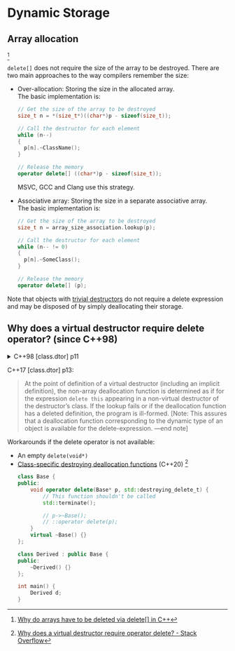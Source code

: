 # Dynamic Storage
## Array allocation
[^pvs]

`delete[]` does not require the size of the array to be destroyed. There are two main approaches to the way compilers remember the size:
- Over-allocation: Storing the size in the allocated array.  
  The basic implementation is:
  ```cpp
  // Get the size of the array to be destroyed
  size_t n = *(size_t*)((char*)p - sizeof(size_t));

  // Call the destructor for each element
  while (n--)
  {
    p[n].~ClassName();
  }

  // Release the memory
  operator delete[] ((char*)p - sizeof(size_t));
  ```
  MSVC, GCC and Clang use this strategy.
  
- Associative array: Storing the size in a separate associative array.  
  The basic implementation is:
  ```cpp
  // Get the size of the array to be destroyed
  size_t n = array_size_association.lookup(p);

  // Call the destructor for each element
  while (n-- != 0)
  {
    p[n].~SomeClass();
  }

  // Release the memory
  operator delete[] (p);
  ```

Note that objects with [trivial destructors](https://en.cppreference.com/w/cpp/language/destructor#Trivial_destructor) do not require a delete expression and may be disposed of by simply deallocating their storage.

[^pvs]: [Why do arrays have to be deleted via delete\[\] in C++](https://pvs-studio.com/en/blog/posts/cpp/0973/)

## Why does a virtual destructor require delete operator? (since C++98)
<details><summary>C++98 [class.dtor] p11</summary>

> At the point of definition of a virtual destructor (including an implicit definition), non-placement operator delete shall be looked up in the scope of the destructor’s class and if found shall be accessible and unambiguous. [Note: this assures that an operator delete corresponding to the dynamic type of an object is available for the delete-expression.]

</details>

C++17 \[class.dtor\] p13:

> At the point of definition of a virtual destructor (including an implicit definition), the non-array deallocation function is determined as if for the expression `delete this` appearing in a non-virtual destructor of the destructor’s class. If the lookup fails or if the deallocation function has a deleted definition, the program is ill-formed. [Note: This assures that a deallocation function corresponding to the dynamic type of an object is available for the delete-expression. —end note]

Workarounds if the delete operator is not available:
- An empty `delete(void*)`
- [Class-specific destroying deallocation functions](https://en.cppreference.com/w/cpp/memory/new/operator_delete) (C++20) [^virtual-dtor-c++20]
    ```cpp
    class Base {
    public:
        void operator delete(Base* p, std::destroying_delete_t) {
            // This function shouldn't be called
            std::terminate();

            // p->~Base();
            // ::operator delete(p);
        }
        virtual ~Base() {}
    };

    class Derived : public Base {
    public:
        ~Derived() {}
    };

    int main() {
        Derived d;
    }
    ```

[^virtual-dtor-c++20]: [Why does a virtual destructor require operator delete? - Stack Overflow](https://stackoverflow.com/questions/31686508/why-is-delete-operator-required-for-virtual-destructors)